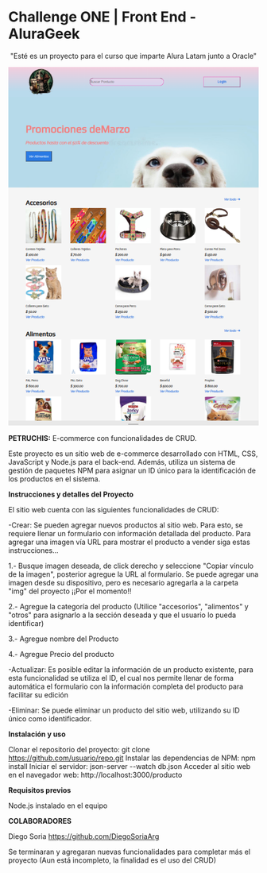 # Challenge ONE | Front End - AluraGeek

<p align ="center">
     "Esté es un proyecto para el curso que imparte Alura Latam junto a Oracle"
</p>

<p align ="center">
     <img width="800" heigth="400" src="./img/github-vista.png">   
</p>


**PETRUCHIS:** E-commerce con funcionalidades de CRUD.


Este proyecto es un sitio web de e-commerce desarrollado con HTML, CSS, JavaScript y Node.js para el back-end. Además, utiliza un sistema de gestión de paquetes NPM para asignar un ID único para la identificación de los productos en el sistema.


__Instrucciones y detalles del Proyecto__


El sitio web cuenta con las siguientes funcionalidades de CRUD:

-Crear: Se pueden agregar nuevos productos al sitio web. Para esto, se requiere llenar un formulario con información detallada del producto.
Para agregar una imagen vía URL para mostrar el producto a vender siga estas instrucciones...

1.- Busque imagen deseada, de click derecho y seleccione "Copiar vínculo de la imagen", posterior agregue la URL al formulario. Se puede agregar una imagen desde su dispositivo, pero es necesario agregarla a la carpeta "img" del proyecto ¡¡Por el momento!!

2.- Agregue la categoría del producto (Utilice "accesorios", "alimentos" y "otros" para asignarlo a la sección deseada y que el usuario lo pueda identificar)

3.- Agregue nombre del Producto

4.- Agregue Precio del producto

-Actualizar: Es posible editar la información de un producto existente, para esta funcionalidad se utiliza el ID, el cual nos permite llenar de forma automática el formulario con la información completa del producto para facilitar su edición

-Eliminar: Se puede eliminar un producto del sitio web, utilizando su ID único como identificador.


__Instalación y uso__


Clonar el repositorio del proyecto: git clone https://github.com/usuario/repo.git
Instalar las dependencias de NPM: npm install
Iniciar el servidor: json-server --watch db.json
Acceder al sitio web en el navegador web: http://localhost:3000/producto


__Requisitos previos__


Node.js instalado en el equipo


__COLABORADORES__


Diego Soria
https://github.com/DiegoSoriaArg



Se terminaran y agregaran nuevas funcionalidades para completar más el proyecto (Aun está incompleto, la finalidad es el uso del CRUD)